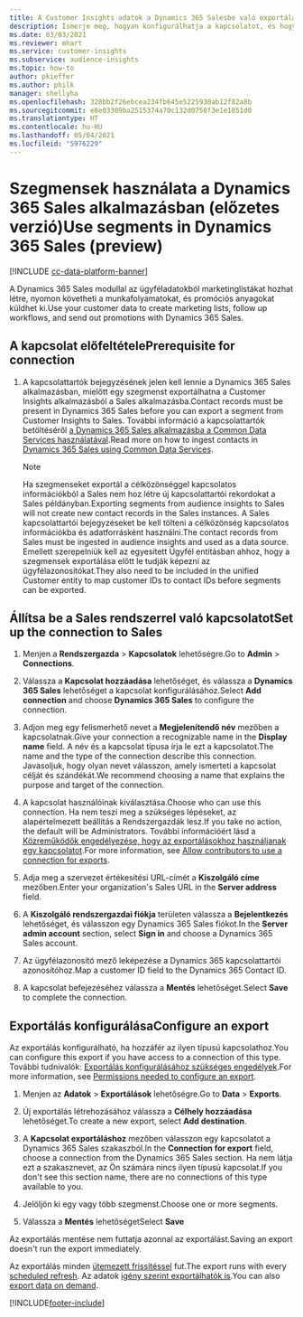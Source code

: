 ```yaml
---
title: A Customer Insights adatok a Dynamics 365 Salesbe való exportálása
description: Ismerje meg, hogyan konfigurálhatja a kapcsolatot, és hogyan exportálhatja a Dynamics 365 Salesbe.
ms.date: 03/03/2021
ms.reviewer: mhart
ms.service: customer-insights
ms.subservice: audience-insights
ms.topic: how-to
author: pkieffer
ms.author: philk
manager: shellyha
ms.openlocfilehash: 328bb2f26ebcea234fb645e5225930ab12f82a8b
ms.sourcegitcommit: e8e03309ba2515374a70c132d0758f3e1e1851d0
ms.translationtype: HT
ms.contentlocale: hu-HU
ms.lasthandoff: 05/04/2021
ms.locfileid: "5976229"
---
```

# <a name="use-segments-in-dynamics-365-sales-preview"></a><span data-ttu-id="e4bd1-103">Szegmensek használata a Dynamics 365 Sales alkalmazásban (előzetes verzió)</span><span class="sxs-lookup"><span data-stu-id="e4bd1-103">Use segments in Dynamics 365 Sales (preview)</span></span>

[!INCLUDE [cc-data-platform-banner](../includes/cc-data-platform-banner.md)]

<span data-ttu-id="e4bd1-104">A Dynamics 365 Sales modullal az ügyféladatokból marketinglistákat hozhat létre, nyomon követheti a munkafolyamatokat, és promóciós anyagokat küldhet ki.</span><span class="sxs-lookup"><span data-stu-id="e4bd1-104">Use your customer data to create marketing lists, follow up workflows, and send out promotions with Dynamics 365 Sales.</span></span>

## <a name="prerequisite-for-connection"></a><span data-ttu-id="e4bd1-105">A kapcsolat előfeltétele</span><span class="sxs-lookup"><span data-stu-id="e4bd1-105">Prerequisite for connection</span></span>

1. <span data-ttu-id="e4bd1-106">A kapcsolattartók bejegyzésének jelen kell lennie a Dynamics 365 Sales alkalmazásban, mielőtt egy szegmenst exportálhatna a Customer Insights alkalmazásból a Sales alkalmazásba.</span><span class="sxs-lookup"><span data-stu-id="e4bd1-106">Contact records must be present in Dynamics 365 Sales before you can export a segment from Customer Insights to Sales.</span></span> <span data-ttu-id="e4bd1-107">További információ a kapcsolattartók betöltéséről [a Dynamics 365 Sales alkalmazásba a Common Data Services használatával](connect-power-query.md).</span><span class="sxs-lookup"><span data-stu-id="e4bd1-107">Read more on how to ingest contacts in [Dynamics 365 Sales using Common Data Services](connect-power-query.md).</span></span>

   > [!NOTE]
   > <span data-ttu-id="e4bd1-108">Ha szegmenseket exportál a célközönséggel kapcsolatos információkból a Sales nem hoz létre új kapcsolattartói rekordokat a Sales példányban.</span><span class="sxs-lookup"><span data-stu-id="e4bd1-108">Exporting segments from audience insights to Sales will not create new contact records in the Sales instances.</span></span> <span data-ttu-id="e4bd1-109">A Sales kapcsolattartói bejegyzéseket be kell tölteni a célközönség kapcsolatos információkba és adatforrásként használni.</span><span class="sxs-lookup"><span data-stu-id="e4bd1-109">The contact records from Sales must be ingested in audience insights and used as a data source.</span></span> <span data-ttu-id="e4bd1-110">Emellett szerepelniük kell az egyesített Ügyfél entitásban ahhoz, hogy a szegmensek exportálása előtt le tudják képezni az ügyfélazonosítókat.</span><span class="sxs-lookup"><span data-stu-id="e4bd1-110">They also need to be included in the unified Customer entity to map customer IDs to contact IDs before segments can be exported.</span></span>

## <a name="set-up-the-connection-to-sales"></a><span data-ttu-id="e4bd1-111">Állítsa be a Sales rendszerrel való kapcsolatot</span><span class="sxs-lookup"><span data-stu-id="e4bd1-111">Set up the connection to Sales</span></span>

1. <span data-ttu-id="e4bd1-112">Menjen a **Rendszergazda** > **Kapcsolatok** lehetőségre.</span><span class="sxs-lookup"><span data-stu-id="e4bd1-112">Go to **Admin** > **Connections**.</span></span>

1. <span data-ttu-id="e4bd1-113">Válassza a **Kapcsolat hozzáadása** lehetőséget, és válassza a **Dynamics 365 Sales** lehetőséget a kapcsolat konfigurálásához.</span><span class="sxs-lookup"><span data-stu-id="e4bd1-113">Select **Add connection** and choose **Dynamics 365 Sales** to configure the connection.</span></span>

1. <span data-ttu-id="e4bd1-114">Adjon meg egy felismerhető nevet a **Megjelenítendő név** mezőben a kapcsolatnak.</span><span class="sxs-lookup"><span data-stu-id="e4bd1-114">Give your connection a recognizable name in the **Display name** field.</span></span> <span data-ttu-id="e4bd1-115">A név és a kapcsolat típusa írja le ezt a kapcsolatot.</span><span class="sxs-lookup"><span data-stu-id="e4bd1-115">The name and the type of the connection describe this connection.</span></span> <span data-ttu-id="e4bd1-116">Javasoljuk, hogy olyan nevet válasszon, amely ismerteti a kapcsolat célját és szándékát.</span><span class="sxs-lookup"><span data-stu-id="e4bd1-116">We recommend choosing a name that explains the purpose and target of the connection.</span></span>

1. <span data-ttu-id="e4bd1-117">A kapcsolat használóinak kiválasztása.</span><span class="sxs-lookup"><span data-stu-id="e4bd1-117">Choose who can use this connection.</span></span> <span data-ttu-id="e4bd1-118">Ha nem teszi meg a szükséges lépéseket, az alapértelmezett beállítás a Rendszergazdák lesz.</span><span class="sxs-lookup"><span data-stu-id="e4bd1-118">If you take no action, the default will be Administrators.</span></span> <span data-ttu-id="e4bd1-119">További információért lásd a [Közreműködők engedélyezése, hogy az exportálásokhoz használjanak egy kapcsolatot](connections.md#allow-contributors-to-use-a-connection-for-exports).</span><span class="sxs-lookup"><span data-stu-id="e4bd1-119">For more information, see [Allow contributors to use a connection for exports](connections.md#allow-contributors-to-use-a-connection-for-exports).</span></span>

1. <span data-ttu-id="e4bd1-120">Adja meg a szervezet értékesítési URL-címét a **Kiszolgáló címe** mezőben.</span><span class="sxs-lookup"><span data-stu-id="e4bd1-120">Enter your organization's Sales URL in the **Server address** field.</span></span>

1. <span data-ttu-id="e4bd1-121">A **Kiszolgáló rendszergazdai fiókja** területen válassza a **Bejelentkezés** lehetőséget, és válasszon egy Dynamics 365 Sales fiókot.</span><span class="sxs-lookup"><span data-stu-id="e4bd1-121">In the **Server admin account** section, select **Sign in** and choose a Dynamics 365 Sales account.</span></span>

1. <span data-ttu-id="e4bd1-122">Az ügyfélazonosító mező leképezése a Dynamics 365 kapcsolattartói azonosítóhoz.</span><span class="sxs-lookup"><span data-stu-id="e4bd1-122">Map a customer ID field to the Dynamics 365 Contact ID.</span></span>

1. <span data-ttu-id="e4bd1-123">A kapcsolat befejezéséhez válassza a **Mentés** lehetőséget.</span><span class="sxs-lookup"><span data-stu-id="e4bd1-123">Select **Save** to complete the connection.</span></span> 

## <a name="configure-an-export"></a><span data-ttu-id="e4bd1-124">Exportálás konfigurálása</span><span class="sxs-lookup"><span data-stu-id="e4bd1-124">Configure an export</span></span>

<span data-ttu-id="e4bd1-125">Az exportálás konfigurálható, ha hozzáfér az ilyen típusú kapcsolathoz.</span><span class="sxs-lookup"><span data-stu-id="e4bd1-125">You can configure this export if you have access to a connection of this type.</span></span> <span data-ttu-id="e4bd1-126">További tudnivalók: [Exportálás konfigurálásához szükséges engedélyek](export-destinations.md#set-up-a-new-export).</span><span class="sxs-lookup"><span data-stu-id="e4bd1-126">For more information, see [Permissions needed to configure an export](export-destinations.md#set-up-a-new-export).</span></span>

1. <span data-ttu-id="e4bd1-127">Menjen az **Adatok** > **Exportálások** lehetőségre.</span><span class="sxs-lookup"><span data-stu-id="e4bd1-127">Go to **Data** > **Exports**.</span></span>

1. <span data-ttu-id="e4bd1-128">Új exportálás létrehozásához válassza a **Célhely hozzáadása** lehetőséget.</span><span class="sxs-lookup"><span data-stu-id="e4bd1-128">To create a new export, select **Add destination**.</span></span>

1. <span data-ttu-id="e4bd1-129">A **Kapcsolat exportáláshoz** mezőben válasszon egy kapcsolatot a Dynamics 365 Sales szakaszból.</span><span class="sxs-lookup"><span data-stu-id="e4bd1-129">In the **Connection for export** field, choose a connection from the Dynamics 365 Sales section.</span></span> <span data-ttu-id="e4bd1-130">Ha nem látja ezt a szakasznevet, az Ön számára nincs ilyen típusú kapcsolat.</span><span class="sxs-lookup"><span data-stu-id="e4bd1-130">If you don't see this section name, there are no connections of this type available to you.</span></span>

1. <span data-ttu-id="e4bd1-131">Jelöljön ki egy vagy több szegmenst.</span><span class="sxs-lookup"><span data-stu-id="e4bd1-131">Choose one or more segments.</span></span>

1. <span data-ttu-id="e4bd1-132">Válassza a **Mentés** lehetőséget</span><span class="sxs-lookup"><span data-stu-id="e4bd1-132">Select **Save**</span></span>

<span data-ttu-id="e4bd1-133">Az exportálás mentése nem futtatja azonnal az exportálást.</span><span class="sxs-lookup"><span data-stu-id="e4bd1-133">Saving an export doesn't run the export immediately.</span></span>

<span data-ttu-id="e4bd1-134">Az exportálás minden [ütemezett frissítéssel](system.md#schedule-tab) fut.</span><span class="sxs-lookup"><span data-stu-id="e4bd1-134">The export runs with every [scheduled refresh](system.md#schedule-tab).</span></span> <span data-ttu-id="e4bd1-135">Az adatok [igény szerint exportálhatók is](export-destinations.md#run-exports-on-demand).</span><span class="sxs-lookup"><span data-stu-id="e4bd1-135">You can also [export data on demand](export-destinations.md#run-exports-on-demand).</span></span> 

[!INCLUDE[footer-include](../includes/footer-banner.md)]
